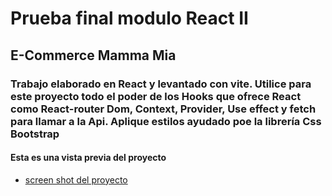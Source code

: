 # Prueba final modulo React II

## E-Commerce Mamma Mia

### Trabajo elaborado en React y levantado con vite. Utilice para este proyecto todo el poder de los Hooks que ofrece React como React-router Dom, Context, Provider, Use effect y fetch para llamar a la Api. Aplique estilos ayudado poe la librería Css Bootstrap  

#### Esta es una vista previa del proyecto

- [screen shot del proyecto](https://firebasestorage.googleapis.com/v0/b/login-huellitas.appspot.com/o/mamma_mia_pizzeria.png?alt=media&token=c4524af0-ae36-440b-aa89-599dd3aa4867)
